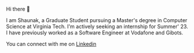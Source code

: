 
Hi there 👋

I am Shaunak, a Graduate Student pursuing a Master's degree in Computer Science at Virginia Tech. I'm actively seeking an internship for Summer' 23. 
I have previously worked as a Software Engineer at Vodafone and Gibots.

You can connect with me on [Linkedin](https://www.linkedin.com/in/shaunak-juvekar/)

